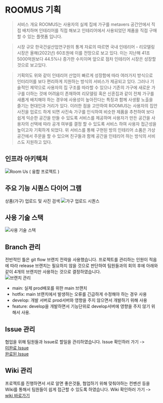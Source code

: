 # ROOMUS 기획
> 서비스 개요
  ROOMUS는 사용자의 실제 집에 가구를 metavers 공간안에서 직접 배치하며 인테리어를 직접 해보고 인테리어에서 사용되었던 제품을 직접 구매할 수 있는 플랫폼 입니다.

> 시장 규모
  한국건설산업연구원의 통계 자료의 따르면 국내 인테리어・리모델링 시장은 올해(2022년) 60조원에 이를 전망으로 보고 있다.
  이는 지난해 41조5000억원보다 44.5%나 증가한 수치이며 앞으로 점차 인테리어 시장은 성장할 것으로 보고있다.
  
> 기획의도
  위와 같이 인테리어 산업이 빠르게 성장함에 따라 여러가지 방식으로 인터리어를 보다 편리하게 지원하는 방식의 서비스가 제공되고 있다.
  그러나 기술적인 제약으로 사용자의 집 구조를 따라할 수 있으나 기존의 가구에 새로운 가구를 더하는 것에 어려움이 존재하여 
  리모델링 혹은 신혼집과 같이 전체 가구를 새롭게 배치해야 하는 경우에 사용성이 높아진다는 특징과 함께 사생활 노출을 즐기는 현대인과 거리가 있다.
  이러한 점을 고안하여 ROOMUS는 사용자의 집안 사진을 업로드 하게 되면 사진속 가구를 인식하여 비슷한 제품을 추천하여 보다 쉽게 익순한 공간을 만들 수 있도록 서비스를 제공하며
  사용자가 만든 공간을 사용자의 선택에 따라 공개 여부를 결정 할 수 있도록 서비스 하여 사용자 접근성을 높이고자 기획하게 되었다.
  위 서비스를 통해 구현된 방의 인테리어 소품은 가상 공간에서 주문을 할 수 있으며 친구들과 함께 공간을 인테리어 하는 방식의 서비스도 지원하고 있다.

## 인프라 아키텍처
![Room Us ( 융합 프로젝트 )](https://user-images.githubusercontent.com/96860725/204202581-ffce69a4-e795-407e-aa06-e9fb73884ce6.png)


## 주요 기능 시퀀스 다이어 그램
상품(가구) 업로드 및 사진 검색
![가구 업로드 시퀀스](https://user-images.githubusercontent.com/96860725/204202213-7a2017ea-d200-4024-a755-d4b66668cfe6.png)


## 사용 기술 스택
![사용 기술 스텍](https://user-images.githubusercontent.com/67566068/204131442-d6a865c2-9835-4780-874e-ddf67043281c.png)

## Branch 관리  
전반적인 틀은 git flow 브랜치 전략을 사용했습니다. 프로젝트를 관리하는 인원이 적음에 따라 release 브랜치는 필요하지 않을 것으로 판단하여 팀원들과의 회의 후에 아래와 같이 4개의 브랜치만 사용하는 것으로 결정하였습니다.  
![브랜치 관리](https://user-images.githubusercontent.com/96860725/204175676-9cf7e3a6-c63e-4204-b202-c3b0f2ab7a2b.png)
- main: 실제 prod배포를 위한 main 브랜치
- hotfix: main 브랜치에서 발생하는 오류를 긴급하게 수정해야 하는 경우 사용
- develop: 개발 서버로 prod서버와 영향을 주지 않으면서 개발하기 위해 사용
- feature: develop을 개발하면서 기능단위로 develop서버에 영향을 주지 않기 위해서 사용.
  
## Issue 관리  
협업을 위해 팀원들과 Issue로 할일을 관리하였습니다. 
Issue 확인하러 가기 ->  
[미완료 Issue](https://github.com/mtvs-6man/roomus-application-server/issues)  
[완료된 Issue](https://github.com/mtvs-6man/roomus-application-server/issues?q=is%3Aissue+is%3Aclosed)

## Wiki 관리  
프로젝트를 진행하면서 서로 알면 좋은것들, 협업하기 위해 맞춰야하는 컨벤션 등을 Wiki를 통해서 팀원들이 쉽게 접근할 수 있도록 하였습니다.
Wiki 확인하러 가기 ->
[wiki 바로가기](https://github.com/mtvs-6man/roomus-application-server/wiki)

